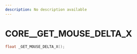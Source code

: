 ```yaml
---
description: No description available 
---
```


# CORE\__GET_MOUSE_DELTA_X

```cpp
float _GET_MOUSE_DELTA_X();
```